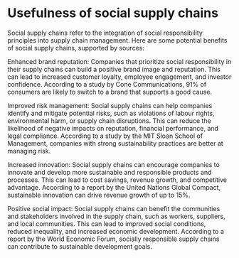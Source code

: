 # Usefulness of social supply chains

Social supply chains refer to the integration of social responsibility principles into supply chain management. Here are some potential benefits of social supply chains, supported by sources:

Enhanced brand reputation: Companies that prioritize social responsibility in their supply chains can build a positive brand image and reputation. This can lead to increased customer loyalty, employee engagement, and investor confidence. According to a study by Cone Communications, 91% of consumers are likely to switch to a brand that supports a good cause.

Improved risk management: Social supply chains can help companies identify and mitigate potential risks, such as violations of labour rights, environmental harm, or supply chain disruptions. This can reduce the likelihood of negative impacts on reputation, financial performance, and legal compliance. According to a study by the MIT Sloan School of Management, companies with strong sustainability practices are better at managing risk.

Increased innovation: Social supply chains can encourage companies to innovate and develop more sustainable and responsible products and processes. This can lead to cost savings, revenue growth, and competitive advantage. According to a report by the United Nations Global Compact, sustainable innovation can drive revenue growth of up to 15%.

Positive social impact: Social supply chains can benefit the communities and stakeholders involved in the supply chain, such as workers, suppliers, and local communities. This can lead to improved social conditions, reduced inequality, and increased economic development. According to a report by the World Economic Forum, socially responsible supply chains can contribute to sustainable development goals.

